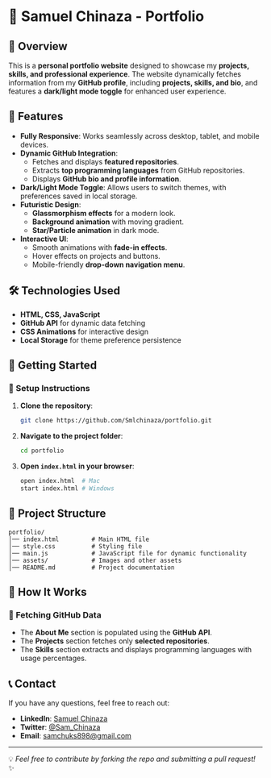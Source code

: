 # 🚀 Samuel Chinaza - Portfolio

## 📌 Overview
This is a **personal portfolio website** designed to showcase my **projects, skills, and professional experience**. The website dynamically fetches information from my **GitHub profile**, including **projects, skills, and bio**, and features a **dark/light mode toggle** for enhanced user experience.

## 🎨 Features
- **Fully Responsive**: Works seamlessly across desktop, tablet, and mobile devices.
- **Dynamic GitHub Integration**:
  - Fetches and displays **featured repositories**.
  - Extracts **top programming languages** from GitHub repositories.
  - Displays **GitHub bio and profile information**.
- **Dark/Light Mode Toggle**: Allows users to switch themes, with preferences saved in local storage.
- **Futuristic Design**:
  - **Glassmorphism effects** for a modern look.
  - **Background animation** with moving gradient.
  - **Star/Particle animation** in dark mode.
- **Interactive UI**:
  - Smooth animations with **fade-in effects**.
  - Hover effects on projects and buttons.
  - Mobile-friendly **drop-down navigation menu**.

## 🛠️ Technologies Used
- **HTML, CSS, JavaScript**
- **GitHub API** for dynamic data fetching
- **CSS Animations** for interactive design
- **Local Storage** for theme preference persistence

## 🚀 Getting Started
### 🔧 Setup Instructions
1. **Clone the repository**:
   ```sh
   git clone https://github.com/Smlchinaza/portfolio.git
   ```
2. **Navigate to the project folder**:
   ```sh
   cd portfolio
   ```
3. **Open `index.html` in your browser**:
   ```sh
   open index.html  # Mac
   start index.html # Windows
   ```

## 📂 Project Structure
```
portfolio/
│── index.html         # Main HTML file
│── style.css          # Styling file
│── main.js            # JavaScript file for dynamic functionality
│── assets/            # Images and other assets
│── README.md          # Project documentation
```

## 📌 How It Works
### 🔹 Fetching GitHub Data
- The **About Me** section is populated using the **GitHub API**.
- The **Projects** section fetches only **selected repositories**.
- The **Skills** section extracts and displays programming languages with usage percentages.

## 📞 Contact
If you have any questions, feel free to reach out:
- **LinkedIn**: [Samuel Chinaza](https://www.linkedin.com/in/samuel500/)
- **Twitter**: [@Sam_Chinaza](https://x.com/Sam_Chinaza)
- **Email**: samchuks898@gmail.com

---
💡 *Feel free to contribute by forking the repo and submitting a pull request!* ✨ 

